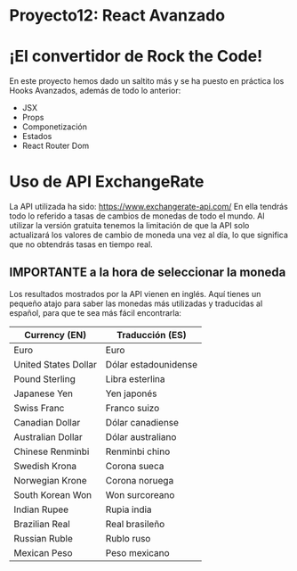 # Proyecto12: React Avanzado
# ¡El convertidor de Rock the Code!

En este proyecto hemos dado un saltito más y se ha puesto en práctica los Hooks Avanzados, además de todo lo anterior:
-   JSX
-   Props
-   Componetización
-   Estados
-   React Router Dom


# Uso de API ExchangeRate

La API utilizada ha sido: https://www.exchangerate-api.com/ En ella tendrás todo lo referido a tasas de cambios de monedas de todo el mundo. Al utilizar la versión gratuita tenemos la limitación de que  la API solo actualizará los valores de cambio de moneda una vez al día, lo que significa que no obtendrás tasas en tiempo real.

## IMPORTANTE a la hora de seleccionar la moneda

Los resultados mostrados por la API vienen en inglés. Aquí tienes un pequeño atajo para saber las monedas más utilizadas y traducidas al español, para que te sea más fácil encontrarla:

| Currency (EN)         | Traducción (ES)         |
|-----------------------|-------------------------|
| Euro                  | Euro                    |
| United States Dollar           | Dólar estadounidense    |
| Pound Sterling        | Libra esterlina         |
| Japanese Yen          | Yen japonés             |
| Swiss Franc           | Franco suizo            |
| Canadian Dollar       | Dólar canadiense        |
| Australian Dollar     | Dólar australiano       |
| Chinese Renminbi      | Renminbi chino          |
| Swedish Krona         | Corona sueca            |
| Norwegian Krone       | Corona noruega          |
| South Korean Won      | Won surcoreano          |
| Indian Rupee          | Rupia india             |
| Brazilian Real        | Real brasileño          |
| Russian Ruble         | Rublo ruso              |
| Mexican Peso          | Peso mexicano           |

